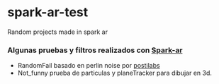 # spark-ar-test
Random projects made in spark ar

### Algunas pruebas y filtros realizados con [Spark-ar](https://sparkar.facebook.com/ar-studio/)

- RandomFail basado en perlin noise por [postilabs](https://github.com/positlabs/spark-perlin-distort)
- Not_funny prueba de particulas y planeTracker para dibujar en 3d.
